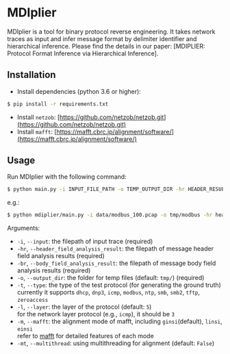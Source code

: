 # MDIplier

MDIplier is a tool for binary protocol reverse engineering. It takes network traces as input and infer message format by delimiter identifier and hierarchical inference. Please find the details in our paper: [MDIPLIER: Protocol Format Inference via Hierarchical Inference].

## Installation
- Install dependencies (python 3.6 or higher):
```bash
$ pip install -r requirements.txt
```
- Install `netzob`: [https://github.com/netzob/netzob.git](https://github.com/netzob/netzob.git)
- Install `mafft`: [https://mafft.cbrc.jp/alignment/software/](https://mafft.cbrc.jp/alignment/software/)

## Usage

Run MDIplier with the following command:
```bash
$ python main.py -i INPUT_FILE_PATH -o TEMP_OUTPUT_DIR -hr HEADER_RESULTS -br BODY_RESULTS [Other Options]
```
e.g.:
```bash
$ python mdiplier/main.py -i data/modbus_100.pcap -o tmp/modbus -hr header_results/modbus_100.out -br body_results/modbus_100.out 
```
Arguments:
- `-i`, `--input`: the filepath of input trace (required)
- `-hr`, `--header_field_analysis_result`: the filepath of message header field analysis results (required)
- `-br`, `--body_field_analysis_result`: the filepath of message body field analysis results (required)
- `-o`, `--output_dir`: the folder for temp files (default: `tmp/`) (required)
- `-t`, `--type`: the type of the test protocol (for generating the ground truth)  
currently it supports `dhcp`, `dnp3`, `icmp`, `modbus`, `ntp`, `smb`, `smb2`, `tftp`, `zeroaccess`
- `-l`, `--layer`: the layer of the protocol (default: `5`)  
for the network layer protocol (e.g., `icmp`), it should be `3`
- `-m`, `--mafft`: the alignment mode of mafft, including `ginsi`(default), `linsi`, `einsi`  
refer to [mafft](https://mafft.cbrc.jp/alignment/software/algorithms/algorithms.html) for detailed features of each mode
- `-mt`, `--multithread`: using multithreading for alignment (default: `False`)
